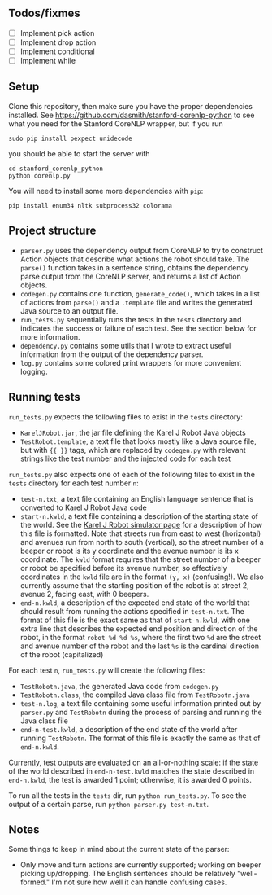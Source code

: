 ## Todos/fixmes
- [ ] Implement pick action
- [ ] Implement drop action
- [ ] Implement conditional
- [ ] Implement while

## Setup
Clone this repository, then make sure you have the proper dependencies installed. See
https://github.com/dasmith/stanford-corenlp-python to see what you need for the Stanford CoreNLP
wrapper, but if you run
```
sudo pip install pexpect unidecode
```

you should be able to start the server with
```
cd stanford_corenlp_python
python corenlp.py
```

You will need to install some more dependencies with `pip`:
```
pip install enum34 nltk subprocess32 colorama
```

## Project structure
- `parser.py` uses the dependency output from CoreNLP to try to construct Action objects that
  describe what actions the robot should take. The `parse()` function takes in a sentence string,
  obtains the dependency parse output from the CoreNLP server, and returns a list of Action
  objects.
- `codegen.py` contains one function, `generate_code()`, which takes in a list of actions from
  `parse()` and a `.template` file and writes the generated Java source to an output file.
- `run_tests.py` sequentially runs the tests in the `tests` directory and indicates the success or
  failure of each test. See the section below for more information.
- `dependency.py` contains some utils that I wrote to extract useful information from the output of
  the dependency parser.
- `log.py` contains some colored print wrappers for more convenient logging.

## Running tests
`run_tests.py` expects the following files to exist in the `tests` directory:
- `KarelJRobot.jar`, the jar file defining the Karel J Robot Java objects
- `TestRobot.template`, a text file that looks mostly like a Java source file, but with `{{ }}`
  tags, which are replaced by `codegen.py` with relevant strings like the test number and the
  injected code for each test

`run_tests.py` also expects one of each of the following files to exist in the `tests` directory
for each test number `n`:
- `test-n.txt`, a text file containing an English language sentence that is converted to Karel J
  Robot Java code
- `start-n.kwld`, a text file containing a description of the starting state of the world. See the
  [Karel J Robot simulator page](https://csis.pace.edu/~bergin/KarelJava2ed/karelexperimental.html)
  for a description of how this file is formatted. Note that streets run from east to west
  (horizontal) and avenues run from north to south (vertical), so the street number of a beeper or
  robot is its y coordinate and the avenue number is its x coordinate. The `kwld` format requires
  that the street number of a beeper or robot be specified before its avenue number, so effectively
  coordinates in the `kwld` file are in the format `(y, x)` (confusing!). We also currently assume
  that the starting position of the robot is at street 2, avenue 2, facing east, with 0 beepers.
- `end-n.kwld`, a description of the expected end state of the world that should result from
  running the actions specified in `test-n.txt`. The format of this file is the exact same as that
  of `start-n.kwld`, with one extra line that describes the expected end position and direction of
  the robot, in the format `robot %d %d %s`, where the first two `%d` are the street and avenue
  number of the robot and the last `%s` is the cardinal direction of the robot (capitalized)

For each test `n`, `run_tests.py` will create the following files:
- `TestRobotn.java`, the generated Java code from `codegen.py`
- `TestRobotn.class`, the compiled Java class file from `TestRobotn.java`
- `test-n.log`, a text file containing some useful information printed out by `parser.py` and
  `TestRobotn` during the process of parsing and running the Java class file
- `end-n-test.kwld`, a description of the end state of the world after running `TestRobotn`. The
  format of this file is exactly the same as that of `end-n.kwld`.

Currently, test outputs are evaluated on an all-or-nothing scale: if the state of the world
described in `end-n-test.kwld` matches the state described in `end-n.kwld`, the test is awarded 1
point; otherwise, it is awarded 0 points.

To run all the tests in the `tests` dir, run `python run_tests.py`. To see the output of a certain
parse, run `python parser.py test-n.txt`.

## Notes
Some things to keep in mind about the current state of the parser:
- Only move and turn actions are currently supported; working on beeper picking up/dropping. The
  English sentences should be relatively "well-formed." I'm not sure how well it can handle
  confusing cases.
